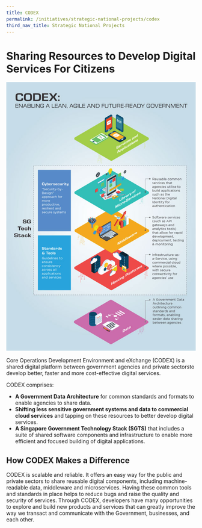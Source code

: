 ```yaml
---
title: CODEX
permalink: /initiatives/strategic-national-projects/codex
third_nav_title: Strategic National Projects
---
```

# Sharing Resources to Develop Digital Services For Citizens 

![CODEX infograhic](/images/initiatives/CODEX.jpeg)

Core Operations Development Environment and eXchange (CODEX) is a shared digital platform between government agencies and private sectorsto develop better, faster and more cost-effective digital services. 

CODEX comprises:

* **A Government Data Architecture** for common standards and formats to enable agencies to share data.
* **Shifting less sensitive government systems and data to commercial cloud services** and tapping on these resources to better develop digital services.
* **A Singapore Government Technology Stack (SGTS)** that includes a suite of shared software components and infrastructure to enable more efficient and focused building of digital applications.

## How CODEX Makes a Difference

CODEX is scalable and reliable. It offers an easy way for the public and private sectors to share reusable digital components, including machine-readable data, middleware and microservices. Having these common tools and standards in place helps to reduce bugs and raise the quality and security of services.
Through CODEX, developers have many opportunities to explore and build new products and services that can greatly improve the way we transact and communicate with the Government, businesses, and each other.

